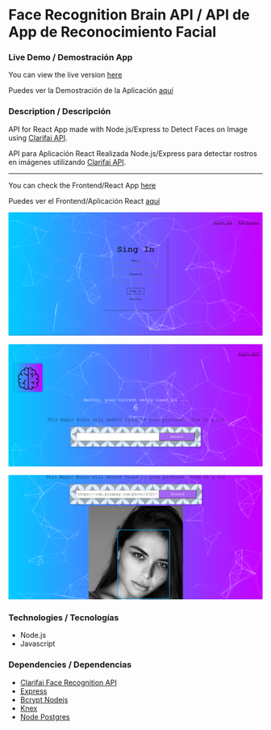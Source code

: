 # Face Recognition Brain API / API de App de Reconocimiento Facial

### Live Demo / Demostración App
You can view the live version [here](https://freco.herokuapp.com/)

Puedes ver la Demostración de la Aplicación [aquí](https://freco.herokuapp.com/)

### Description / Descripción
API for React App made with Node.js/Express to Detect Faces on Image using [Clarifai API](https://www.clarifai.com/use-cases/facial-recognition).

API para Aplicación React Realizada Node.js/Express para detectar rostros en imágenes utilizando [Clarifai API](https://www.clarifai.com/use-cases/facial-recognition).

---
You can check the Frontend/React App [here](https://github.com/hecgzz/Face-Recognition)

Puedes ver el Frontend/Aplicación React [aquí](https://github.com/hecgzz/Face-Recognition)

![alt text](https://github.com/hecgzz/face-recognition/blob/main/public/Screen1.png "login-page")

![alt text](https://github.com/hecgzz/face-recognition/blob/main/public/Screen2.png "main-page")

![alt text](https://github.com/hecgzz/face-recognition/blob/main/public/Screen3.png "face-recognition")

### Technologies / Tecnologías
+ Node.js
+ Javascript

### Dependencies / Dependencias
+ [Clarifai Face Recognition API](https://www.clarifai.com/use-cases/facial-recognition)
+ [Express](https://expressjs.com/es/)
+ [Bcrypt Nodejs](https://www.npmjs.com/package/bcrypt-nodejs)
+ [Knex](https://www.npmjs.com/package/knex)
+ [Node Postgres](https://www.npmjs.com/package/pg)

